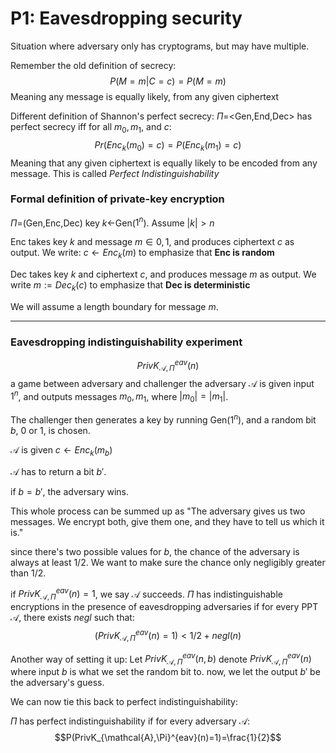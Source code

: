 # P1: Eavesdropping security
Situation where adversary only has cryptograms, but may have multiple.

Remember the old definition of secrecy:
$$P(M=m|C=c)=P(M=m)$$
Meaning any message is equally likely, from any given ciphertext

Different definition of Shannon's perfect secrecy:
$\Pi$=<Gen,End,Dec> has perfect secrecy iff for all $m_0,m_1,$ and $c$:
$$Pr(Enc_k(m_0)=c)=P(Enc_k(m_1)=c)$$
Meaning that any given ciphertext is equally likely to be encoded from any message. This is called *Perfect Indistinguishability*

### Formal definition of private-key encryption
$\Pi$=(Gen,Enc,Dec)
key $k$<-Gen($1^n$). Assume $|k|\gt{}n$

Enc takes key $k$ and message $m\in{0,1}$, and produces ciphertext $c$ as output.
We write: $c\leftarrow{}Enc_k(m)$ to emphasize that **Enc is random**

Dec takes key $k$ and ciphertext $c$, and produces message $m$ as output.
We write $m:=Dec_k(c)$ to emphasize that **Dec is deterministic**

We will assume a length boundary for message $m$.
___
### Eavesdropping indistinguishability experiment
$$PrivK_{\mathcal{A},\Pi}^{eav}(n)$$
a game between adversary and challenger
the adversary $\mathcal{A}$ is given input $1^n$, and outputs messages $m_0,m_1$, where $|m_0|=|m_1|$.

The challenger then generates a key by running Gen($1^n$), and a random bit $b$, 0 or 1, is chosen.

$\mathcal{A}$ is given $c\leftarrow{}Enc_k(m_b)$

$\mathcal{A}$ has to return a bit $b'$.

if $b=b'$, the adversary wins.

This whole process can be summed up as "The adversary gives us two messages. We encrypt both, give them one, and they have to tell us which it is."

since there's two possible values for $b$, the chance of the adversary is always at least $1/2$. We want to make sure the chance only negligibly greater than $1/2$.

if $PrivK_{\mathcal{A},\Pi}^{eav}(n)=1$, we say $\mathcal{A}$ succeeds.
$\Pi$ has indistinguishable encryptions in the presence of eavesdropping
adversaries if for every PPT $\mathcal{A}$, there exists $negl$ such that:
$$(PrivK_{\mathcal{A},\Pi}^{eav}(n)=1)\lt1/2+negl(n)$$


Another way of setting it up:
Let $PrivK_{\mathcal{A},\Pi}^{eav}(n,b)$ denote $PrivK_{\mathcal{A},\Pi}^{eav}(n)$ where input $b$ is what we set the random bit to. now, we let the output $b'$ be the adversary's guess. 

We can now tie this back to perfect indistinguishability:

$\Pi$ has perfect indistinguishability if for every adversary $\mathcal{A}$:
$$P(PrivK_{\mathcal{A},\Pi}^{eav}(n)=1)=\frac{1}{2}$$

